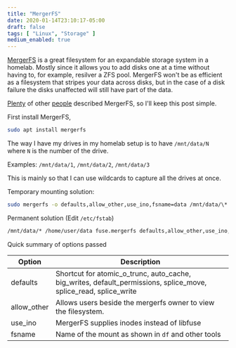 ```yaml
---
title: "MergerFS"
date: 2020-01-14T23:10:17-05:00
draft: false
tags: [ "Linux", "Storage" ]
medium_enabled: true
---
```


[MergerFS](https://github.com/trapexit/mergerfs) is a great filesystem for an expandable storage system in a homelab. Mostly since it allows you to add disks one at a time without having to, for example, resilver a ZFS pool. MergerFS won't be as efficient as a filesystem that stripes your data across disks, but in the case of a disk failure the disks unaffected will still have part of the data.

[Plenty](https://blog.linuxserver.io/2017/06/24/the-perfect-media-server-2017/) of other [people](https://web.archive.org/web/20200130103849/https://www.teknophiles.com/2018/02/19/disk-pooling-in-linux-with-mergerfs/) described MergerFS, so I'll keep this post simple.

First install MergerFS,

```bash
sudo apt install mergerfs
```

The way I have my drives in my homelab setup is to have `/mnt/data/N` where `N` is the number of the drive.

Examples: `/mnt/data/1`, `/mnt/data/2`, `/mnt/data/3`

This is mainly so that I can use wildcards to capture all the drives at once.

Temporary mounting solution:

```bash
sudo mergerfs -o defaults,allow_other,use_ino,fsname=data /mnt/data/\* $HOME/data
```

Permanent solution (Edit `/etc/fstab`)

```bash
/mnt/data/* /home/user/data fuse.mergerfs defaults,allow_other,use_ino,fsname=data 0 0
```

Quick summary of options passed

| Option      | Description                                                  |
| ----------- | ------------------------------------------------------------ |
| defaults    | Shortcut for atomic_o_trunc, auto_cache, big_writes, default_permissions, splice_move, splice_read, splice_write |
| allow_other | Allows users beside the mergerfs owner to view the filesystem. |
| use_ino     | MergerFS supplies inodes instead of libfuse                  |
| fsname      | Name of the mount as shown in `df` and other tools           |

